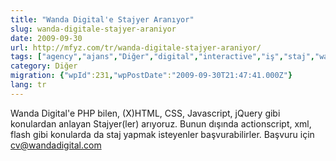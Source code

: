 ```yaml
---
title: "Wanda Digital'e Stajyer Aranıyor"
slug: wanda-digitale-stajyer-araniyor
date: 2009-09-30
url: http://mfyz.com/tr/wanda-digitale-stajyer-araniyor/
tags: ["agency","ajans","Diğer","digital","interactive","iş","staj","wanda"]
category: Diğer
migration: {"wpId":231,"wpPostDate":"2009-09-30T21:47:41.000Z"}
lang: tr
---
```


Wanda Digital'e PHP bilen, (X)HTML, CSS, Javascript, jQuery gibi konulardan anlayan Stajyer(ler) arıyoruz. Bunun dışında actionscript, xml, flash gibi konularda da staj yapmak isteyenler başvurabilirler. Başvuru için cv@wandadigital.com